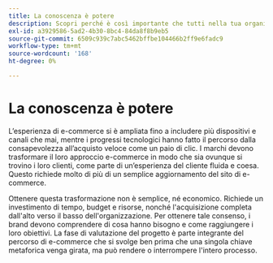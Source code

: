 ```yaml
---
title: La conoscenza è potere
description: Scopri perché è così importante che tutti nella tua organizzazione investano nella tua implementazione di Adobe Commerce.
exl-id: a3929586-5ad2-4b30-8bc4-84da8f8b9eb5
source-git-commit: 6509c939c7abc5462bffbe104466b2ff9e6fadc9
workflow-type: tm+mt
source-wordcount: '168'
ht-degree: 0%

---
```


# La conoscenza è potere

L’esperienza di e-commerce si è ampliata fino a includere più dispositivi e canali che mai, mentre i progressi tecnologici hanno fatto il percorso dalla consapevolezza all’acquisto veloce come un paio di clic. I marchi devono trasformare il loro approccio e-commerce in modo che sia ovunque si trovino i loro clienti, come parte di un’esperienza del cliente fluida e coesa. Questo richiede molto di più di un semplice aggiornamento del sito di e-commerce.

Ottenere questa trasformazione non è semplice, né economico. Richiede un investimento di tempo, budget e risorse, nonché l&#39;acquisizione completa dall&#39;alto verso il basso dell&#39;organizzazione. Per ottenere tale consenso, i brand devono comprendere di cosa hanno bisogno e come raggiungere i loro obiettivi. La fase di valutazione del progetto è parte integrante del percorso di e-commerce che si svolge ben prima che una singola chiave metaforica venga girata, ma può rendere o interrompere l&#39;intero processo.
